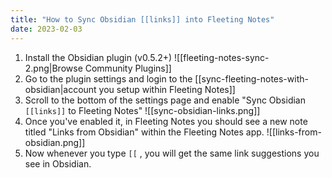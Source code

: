 ```yaml
---
title: "How to Sync Obsidian [[links]] into Fleeting Notes"
date: 2023-02-03
---
```

1. Install the Obsidian plugin (v0.5.2+)
![[fleeting-notes-sync-2.png|Browse Community Plugins]]
2. Go to the plugin settings and login to the [[sync-fleeting-notes-with-obsidian|account you setup within Fleeting Notes]]
3. Scroll to the bottom of the settings page and enable "Sync Obsidian `[[links]]` to Fleeting Notes"
![[sync-obsidian-links.png]]
4. Once you've enabled it, in Fleeting Notes you should see a new note titled "Links from Obsidian" within the Fleeting Notes app.
![[links-from-obsidian.png]]
5. Now whenever you type `[[` , you will get the same link suggestions you see in Obsidian.